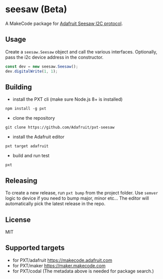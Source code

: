 # seesaw (Beta)

A MakeCode package for [Adafruit Seesaw I2C protocol](https://learn.adafruit.com/adafruit-seesaw-atsamd09-breakout?view=all).

## Usage

Create a ``seesaw.Seesaw`` object and call the various interfaces. 
Optionally, pass the i2c device address in the constructor.

```typescript
const dev = new seesaw.Seesaw();
dev.digitalWrite(1, 1);
```

## Building

* install the PXT cli (make sure Node.js 8+ is installed)

```
npm install -g pxt
```

* clone the repository

```
git clone https://github.com/Adafruit/pxt-seesaw

```

* install the Adafruit editor

```
pxt target adafruit
```

* build and run test

```
pxt
```

## Releasing

To create a new release, run ``pxt bump`` from the project folder. Use ``semver`` logic to device if you need to bump major, minor etc... The editor will automatically pick the latest release in the repo.

## License

MIT

## Supported targets

* for PXT/adafruit https://makecode.adafruit.com
* for PXT/maker https://maker.makecode.com
* for PXT/codal
(The metadata above is needed for package search.)